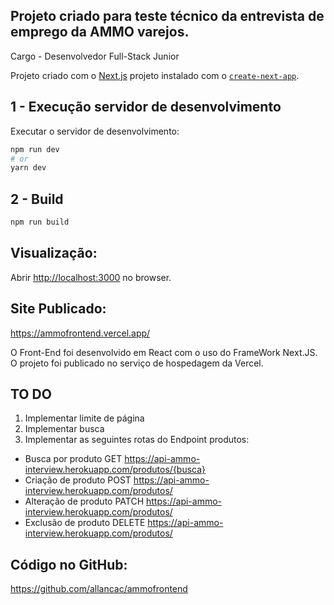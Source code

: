 ## Projeto criado para teste técnico da entrevista de emprego da AMMO varejos.

Cargo - Desenvolvedor Full-Stack Junior

Projeto criado com o [Next.js](https://nextjs.org/) projeto instalado com o  [`create-next-app`](https://github.com/vercel/next.js/tree/canary/packages/create-next-app).

## 1 - Execução servidor de desenvolvimento

Executar o servidor de desenvolvimento:

```bash
npm run dev
# or
yarn dev
```
## 2 - Build

```bash
npm run build
```

## Visualização:
Abrir [http://localhost:3000](http://localhost:3000) no browser.

## Site Publicado:
https://ammofrontend.vercel.app/

O Front-End foi desenvolvido em React com o uso do FrameWork Next.JS. O projeto foi publicado no serviço de hospedagem da Vercel. 
 
 ## TO DO
 1. Implementar limite de página
 2. Implementar busca
 3. Implementar as seguintes rotas do Endpoint produtos: 
  * Busca por produto GET https://api-ammo-interview.herokuapp.com/produtos/{busca}
  * Criação de produto POST https://api-ammo-interview.herokuapp.com/produtos/
  * Alteração de produto PATCH https://api-ammo-interview.herokuapp.com/produtos/
  * Exclusão de produto DELETE https://api-ammo-interview.herokuapp.com/produtos/
 
## Código no GitHub: 
https://github.com/allancac/ammofrontend
